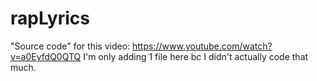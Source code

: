 # rapLyrics
"Source code" for this video: https://www.youtube.com/watch?v=a0EyfdQ0QTQ I'm only adding 1 file here bc I didn't actually code that much.
